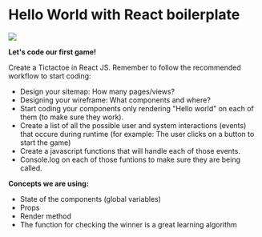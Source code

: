 # Hello World with React boilerplate
<p>
  <a href="https://gitpod.io#https://github.com/4GeeksAcademy/react-hello.git"><img src="https://raw.githubusercontent.com/4GeeksAcademy/react-hello/master/open-in-gitpod.svg?sanitize=true" />
  </a>
</p>

**Let's code our first game!**

Create a Tictactoe in React JS. Remember to follow the recommended workflow to start coding:

- Design your sitemap: How many pages/views?
- Designing your wireframe: What components and where?
- Start coding your components only rendering "Hello world" on each of them (to make sure they work).
- Create a list of all the possible user and system interactions (events) that occure during runtime (for example: The user clicks on a button to start the game)
- Create a javascript functions that will handle each of those events.
- Console.log on each of those funtions to make sure they are being called.

**Concepts we are using:**
- State of the components (global variables)
- Props
- Render method
- The function for checking the winner is a great learning algorithm